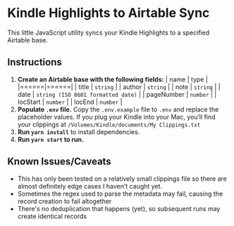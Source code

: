 # Kindle Highlights to Airtable Sync

This little JavaScript utility syncs your Kindle Highlights to a specified Airtable base.

## Instructions

1. **Create an Airtable base with the following fields:**
   | name | type |
   |======|======|
   | title | `string` |
   | author | `string` |
   | note | `string` |
   | date | `string (ISO 8601 formatted date)` |
   | pageNumber | `number` |
   | locStart | `number` |
   | locEnd | `number` |
2. **Populate `.env` file.** Copy the `.env.example` file to `.env` and replace the placeholder values. If you plug your Kindle into your Mac, you’ll find your clippings at `/Volumes/Kindle/documents/My Clippings.txt`
3. **Run `yarn install`** to install dependencies.
4. **Run `yarn start` to run.**

## Known Issues/Caveats

- This has only been tested on a relatively small clippings file so there are almost definitely edge cases I haven't caught yet.
- Sometimes the regex used to parse the metadata may fail, causing the record creation to fail altogether
- There's no deduplication that happens (yet), so subsequent runs may create identical records
